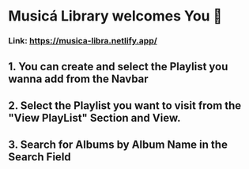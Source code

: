 # Musicá Library welcomes You 🥁

### Link: https://musica-libra.netlify.app/

## 1. You can create and select the Playlist you wanna add from the Navbar

## 2. Select the Playlist you want to visit from the "View PlayList" Section and View.

## 3. Search for Albums by Album Name in the Search Field
